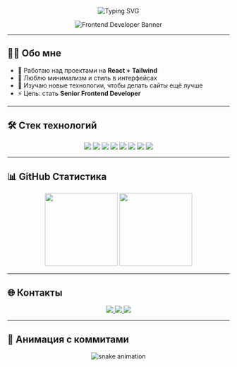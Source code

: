 <!-- Анимация текста -->
<p align="center">
  <img src="https://readme-typing-svg.herokuapp.com?font=Fira+Code&size=28&pause=1000&color=36BCF7&center=true&vCenter=true&width=700&lines=👋+Привет,+я+Marlenbek;💻+Frontend+Developer;🚀+React+%7C+%7C+JavaScript;✨+Создаю+стильные+и+адаптивные+сайты" alt="Typing SVG" />
</p>

<!-- Баннер -->
<p align="center">
  <img src="https://i.ibb.co/TTgxn7c/frontend-banner.png" alt="Frontend Developer Banner" />
</p>

---

## 🧑‍💻 Обо мне
- 🔭 Работаю над проектами на **React + Tailwind**  
- 🎨 Люблю минимализм и стиль в интерфейсах  
- 🌱 Изучаю новые технологии, чтобы делать сайты ещё лучше  
- ⚡ Цель: стать **Senior Frontend Developer**  

---

## 🛠️ Стек технологий  

<p align="center">
  <img src="https://img.shields.io/badge/-HTML5-E34F26?style=for-the-badge&logo=html5&logoColor=white" />
  <img src="https://img.shields.io/badge/-CSS3-1572B6?style=for-the-badge&logo=css3&logoColor=white" />
  <img src="https://img.shields.io/badge/-JavaScript-F7DF1E?style=for-the-badge&logo=javascript&logoColor=black" />
  <img src="https://img.shields.io/badge/-TypeScript-3178C6?style=for-the-badge&logo=typescript&logoColor=white" />
  <img src="https://img.shields.io/badge/-React-20232A?style=for-the-badge&logo=react&logoColor=61DAFB" />
  <img src="https://img.shields.io/badge/-Next.js-000000?style=for-the-badge&logo=next.js&logoColor=white" />
  <img src="https://img.shields.io/badge/-TailwindCSS-06B6D4?style=for-the-badge&logo=tailwindcss&logoColor=white" />
  <img src="https://img.shields.io/badge/-Figma-F24E1E?style=for-the-badge&logo=figma&logoColor=white" />
</p>

---

## 📊 GitHub Статистика  

<p align="center">
  <img src="https://github-readme-stats.vercel.app/api?username=Marlenbek&show_icons=true&theme=tokyonight&hide_border=true" height="165"/>
  <img src="https://github-readme-stats.vercel.app/api/top-langs/?username=Marlenbek&layout=compact&theme=tokyonight&hide_border=true" height="165"/>
</p>

---

## 🌐 Контакты  

<p align="center">
  <!-- Telegram -->
  <a href="https://t.me/marlenbek_03">
    <img src="https://img.shields.io/badge/Telegram-26A5E4?style=for-the-badge&logo=telegram&logoColor=white" />
  </a>

  <!-- WhatsApp -->
  <a href="https://wa.me/996224007631">
    <img src="https://img.shields.io/badge/WhatsApp-25D366?style=for-the-badge&logo=whatsapp&logoColor=white" />
  </a>

  <!-- Телефон (по клику набрать) -->
  <a href="tel:+996224007631">
    <img src="https://img.shields.io/badge/📞%20Позвонить-0A66C2?style=for-the-badge" />
  </a>
</p>

---

## 🐍 Анимация с коммитами  

<p align="center">
  <img src="https://github.com/Marlenbek/Marlenbek/blob/output/github-contribution-grid-snake.svg" alt="snake animation" />
</p>
